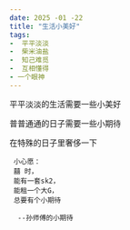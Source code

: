 ```yaml
---
date: 2025 -01 -22
title: "生活小美好"
tags:
-  平平淡淡
-  柴米油盐
-  知己难觅
-  互相懂得
- 一个眼神
---
```



平平淡淡的生活需要一些小美好

普普通通的日子需要一些小期待

在特殊的日子里奢侈一下

```cgo
 小心愿：
 囍 时，
 能有一套sk2，
 能租一个大G，
 总要有个小期待 
 
  --孙师傅的小期待
```

